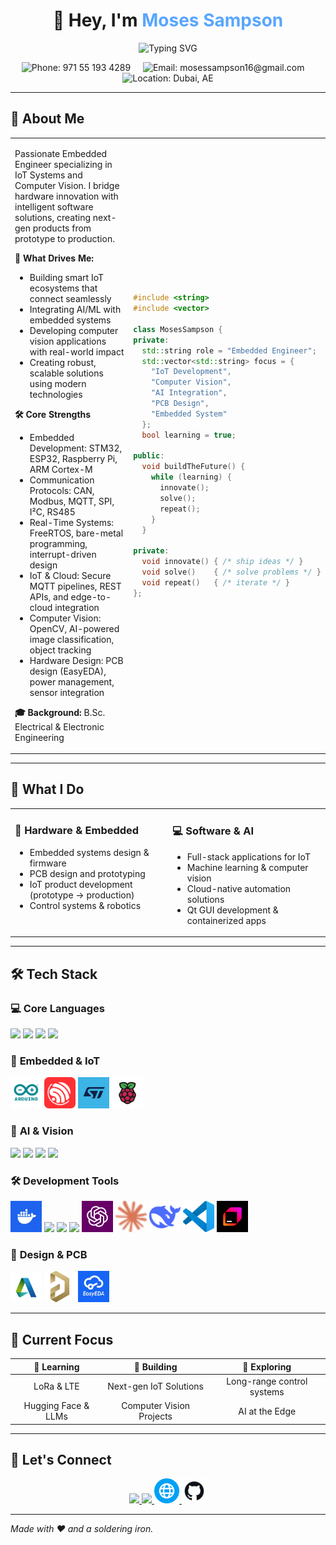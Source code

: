 

<h1 align="center">👋 Hey, I'm <span style="color:#58A6FF;">Moses Sampson</span></h1>

<p align="center">
  <img src="https://readme-typing-svg.herokuapp.com?font=Fira+Code&size=22&duration=3000&pause=1000&color=58A6FF&center=true&vCenter=true&width=600&lines=Embedded+Software+Engineer;IoT+Systems+Developer;AI+%26+Computer+Vision+Enthusiast;Full-Stack+Solution+Architect" alt="Typing SVG" />
</p>

<p align="center">
  <!-- Contact information badges -->
  <img src="https://img.shields.io/badge/%F0%9F%93%B1%20Phone-971%2055%20193%204289-024263?style=for-the-badge&labelColor=1a1a1a" alt="Phone: 971 55 193 4289" />
  &nbsp;&nbsp;&nbsp;
  <img src="https://img.shields.io/badge/%F0%9F%93%A7%20Email-mosessampson16%40gmail.com-024263?style=for-the-badge&labelColor=1a1a1a" alt="Email: mosessampson16@gmail.com" />
  &nbsp;&nbsp;&nbsp;
  <img src="https://img.shields.io/badge/%F0%9F%93%8D%20Location-Dubai%2C%20AE-024263?style=for-the-badge&labelColor=1a1a1a" alt="Location: Dubai, AE" />
</p>

---

## 🧠 About Me

<table>
<tr>
<td width="65%">

Passionate Embedded Engineer specializing in IoT Systems and Computer Vision. I bridge hardware innovation with intelligent software solutions, creating next-gen products from prototype to production.

**🚀 What Drives Me:**

* Building smart IoT ecosystems that connect seamlessly
* Integrating AI/ML with embedded systems
* Developing computer vision applications with real-world impact
* Creating robust, scalable solutions using modern technologies
  
**🛠️ Core Strengths**

* Embedded Development: STM32, ESP32, Raspberry Pi, ARM Cortex-M
* Communication Protocols: CAN, Modbus, MQTT, SPI, I²C, RS485
* Real-Time Systems: FreeRTOS, bare-metal programming, interrupt-driven design
* IoT & Cloud: Secure MQTT pipelines, REST APIs, and edge-to-cloud integration
* Computer Vision: OpenCV, AI-powered image classification, object tracking
* Hardware Design: PCB design (EasyEDA), power management, sensor integration
  
**🎓 Background:** B.Sc. Electrical & Electronic Engineering

</td>
<td width="35%">

```cpp
#include <string>
#include <vector>

class MosesSampson {
private:
  std::string role = "Embedded Engineer";
  std::vector<std::string> focus = {
    "IoT Development",
    "Computer Vision",
    "AI Integration",
    "PCB Design",
    "Embedded System"
  };
  bool learning = true;

public:
  void buildTheFuture() {
    while (learning) {
      innovate();
      solve();
      repeat();
    }
  }

private:
  void innovate() { /* ship ideas */ }
  void solve()    { /* solve problems */ }
  void repeat()   { /* iterate */ }
};
```

</td>
</tr>
</table>

---

## 🚀 What I Do

<table>
<tr>
<td width="50%" valign="top">

### 🔧 Hardware & Embedded

* Embedded systems design & firmware
* PCB design and prototyping
* IoT product development (prototype → production)
* Control systems & robotics

</td>
<td width="50%" valign="top">

### 💻 Software & AI

* Full-stack applications for IoT
* Machine learning & computer vision
* Cloud-native automation solutions
* Qt GUI development & containerized apps

</td>
</tr>
</table>

---

## 🛠️ Tech Stack

### 💻 **Core Languages**
<p align="left">
  <img src="https://cdn.jsdelivr.net/gh/devicons/devicon@latest/icons/python/python-original.svg" width="50" />
  <img src="https://cdn.jsdelivr.net/gh/devicons/devicon/icons/cplusplus/cplusplus-original.svg" width="50" />
  <img src="https://cdn.jsdelivr.net/gh/devicons/devicon/icons/c/c-original.svg" width="50" />
  <img src="https://cdn.jsdelivr.net/gh/devicons/devicon/icons/postgresql/postgresql-original.svg" width="50" />
</p>

### 🔧 **Embedded & IoT**
<p align="left"> 
  <img src="https://github.com/Mozetoo/Files/blob/main/brand-assets/arduino_1.png" width="50" />
  <img src="https://github.com/Mozetoo/Files/blob/main/brand-assets/espressif.svg" height="50" /> 
  <img src="https://github.com/Mozetoo/Files/blob/main/brand-assets/stm32_1.jpeg" width="50" /> 
  <img src="https://github.com/Mozetoo/Files/blob/main/brand-assets/raspberrypi.jpeg" width="50" /> 
 
</p>

### 🧠 **AI & Vision**
<p align="left">
  <img src="https://raw.githubusercontent.com/opencv/opencv/master/doc/opencv-logo.png" width="50" />
  <img src="https://huggingface.co/front/assets/huggingface_logo-noborder.svg" width="50" />
  <img src="https://avatars.githubusercontent.com/u/126733545?s=200&v=4" width="50" /> <!-- LangChain -->
  <img src="https://cdn.jsdelivr.net/gh/devicons/devicon@latest/icons/django/django-plain.svg"  width="50" />
  

</p>

### 🛠️ **Development Tools**
<p align="left">
  <img src="https://github.com/Mozetoo/Files/blob/main/brand-assets/dockker.jpeg" width="50" />
  <img src="https://cdn.jsdelivr.net/gh/devicons/devicon/icons/linux/linux-original.svg" width="50" />
  <img src="https://cdn.jsdelivr.net/gh/devicons/devicon/icons/git/git-original.svg" width="50" />
  <img src="https://upload.wikimedia.org/wikipedia/commons/2/21/Matlab_Logo.png" width="50" />
  <img src="https://github.com/Mozetoo/Files/blob/main/brand-assets/chatgpt.png"  width="50" />
  <img src="https://github.com/Mozetoo/Files/blob/main/brand-assets/claude-color.svg"  width="50" />
  <img src="https://github.com/Mozetoo/Files/blob/main/brand-assets/deepseek.png"  width="50" />
  <img src="https://github.com/Mozetoo/Files/blob/main/brand-assets/vs.svg"  width="50" />
  <img src="https://github.com/Mozetoo/Files/blob/main/brand-assets/jetbrain.png"  width="50" />

  
</p>

### 🎨 **Design & PCB**
<p align="left">
  <img src="https://github.com/Mozetoo/Files/blob/main/brand-assets/autodeskk.png" width="50" />
  <img src="https://github.com/Mozetoo/Files/blob/main/brand-assets/altium_logo.png" width="50" />
  <img src="https://github.com/Mozetoo/Files/blob/main/brand-assets/EasyEda.jpeg" width="50" />

</p>


---

## 🌱 Current Focus

|   🎯 **Learning**   |      🚧 **Building**     |      🔬 **Exploring**      |
| :-----------------: | :----------------------: | :------------------------: |
|      LoRa & LTE     |  Next-gen IoT Solutions  | Long-range control systems |
| Hugging Face & LLMs | Computer Vision Projects |       AI at the Edge       |

---

## 🤝 Let's Connect

<p align="center">
  <a href="https://www.linkedin.com/in/moses-sampson-1362a61a1/" target="_blank">
    <img src="https://cdn.jsdelivr.net/gh/devicons/devicon@latest/icons/linkedin/linkedin-original.svg"  width="40" />
  </a>
  <a href="mailto:mosessampson16@gmail.com">
    <img src="https://github.com/Mozetoo/Files/blob/main/brand-assets/Gmail_idrA5FDGTH_0.svg"  width="50" />
  </a>
  <a href="https://robertem14.github.io/personal-site/" target="_blank">
    <img src="https://github.com/Mozetoo/Files/blob/main/brand-assets/internet.png" width="40" />
  </a>
  <a href="https://github.com/Mozetoo" target="_blank">
    
  <img src="https://github.com/Mozetoo/Files/blob/main/brand-assets/github.png" width="40" />
          
  </a>
</p>

---

*Made with ❤️ and a soldering iron.*

